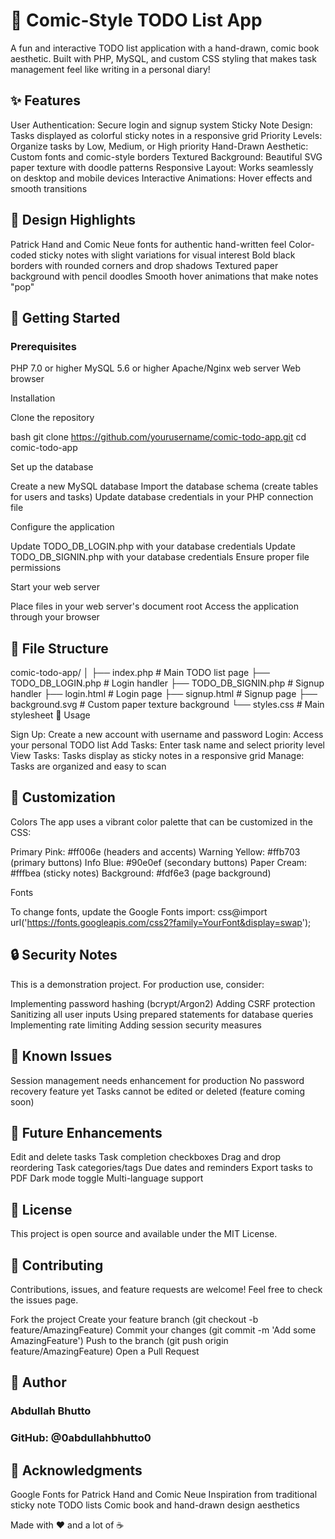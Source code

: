 # 📝 Comic-Style TODO List App

A fun and interactive TODO list application with a hand-drawn, comic book aesthetic. Built with PHP, MySQL, and custom CSS styling that makes task management feel like writing in a personal diary!
## ✨ Features

User Authentication: Secure login and signup system
Sticky Note Design: Tasks displayed as colorful sticky notes in a responsive grid
Priority Levels: Organize tasks by Low, Medium, or High priority
Hand-Drawn Aesthetic: Custom fonts and comic-style borders
Textured Background: Beautiful SVG paper texture with doodle patterns
Responsive Layout: Works seamlessly on desktop and mobile devices
Interactive Animations: Hover effects and smooth transitions

## 🎨 Design Highlights

Patrick Hand and Comic Neue fonts for authentic hand-written feel
Color-coded sticky notes with slight variations for visual interest
Bold black borders with rounded corners and drop shadows
Textured paper background with pencil doodles
Smooth hover animations that make notes "pop"

## 🚀 Getting Started

### Prerequisites

PHP 7.0 or higher
MySQL 5.6 or higher
Apache/Nginx web server
Web browser

Installation

Clone the repository

bash   git clone https://github.com/yourusername/comic-todo-app.git
   cd comic-todo-app

Set up the database

Create a new MySQL database
Import the database schema (create tables for users and tasks)
Update database credentials in your PHP connection file


Configure the application

Update TODO_DB_LOGIN.php with your database credentials
Update TODO_DB_SIGNIN.php with your database credentials
Ensure proper file permissions


Start your web server

Place files in your web server's document root
Access the application through your browser


## 📁 File Structure
comic-todo-app/
│
├── index.php                 # Main TODO list page
├── TODO_DB_LOGIN.php         # Login handler
├── TODO_DB_SIGNIN.php        # Signup handler
├── login.html                # Login page
├── signup.html               # Signup page
├── background.svg            # Custom paper texture background
└── styles.css                # Main stylesheet
🎯 Usage

Sign Up: Create a new account with username and password
Login: Access your personal TODO list
Add Tasks: Enter task name and select priority level
View Tasks: Tasks display as sticky notes in a responsive grid
Manage: Tasks are organized and easy to scan

## 🎨 Customization
Colors
The app uses a vibrant color palette that can be customized in the CSS:

Primary Pink: #ff006e (headers and accents)
Warning Yellow: #ffb703 (primary buttons)
Info Blue: #90e0ef (secondary buttons)
Paper Cream: #fffbea (sticky notes)
Background: #fdf6e3 (page background)

Fonts

To change fonts, update the Google Fonts import:
css@import url('https://fonts.googleapis.com/css2?family=YourFont&display=swap');

## 🔒 Security Notes

This is a demonstration project. For production use, consider:

Implementing password hashing (bcrypt/Argon2)
Adding CSRF protection
Sanitizing all user inputs
Using prepared statements for database queries
Implementing rate limiting
Adding session security measures

## 🐛 Known Issues

Session management needs enhancement for production
No password recovery feature yet
Tasks cannot be edited or deleted (feature coming soon)

## 🚧 Future Enhancements

 Edit and delete tasks
 Task completion checkboxes
 Drag and drop reordering
 Task categories/tags
 Due dates and reminders
 Export tasks to PDF
 Dark mode toggle
 Multi-language support

## 📄 License
This project is open source and available under the MIT License.
## 🤝 Contributing
Contributions, issues, and feature requests are welcome! Feel free to check the issues page.

Fork the project
Create your feature branch (git checkout -b feature/AmazingFeature)
Commit your changes (git commit -m 'Add some AmazingFeature')
Push to the branch (git push origin feature/AmazingFeature)
Open a Pull Request

## 👤 Author
### Abdullah Bhutto
### GitHub: @0abdullahbhutto0

## 🙏 Acknowledgments

Google Fonts for Patrick Hand and Comic Neue
Inspiration from traditional sticky note TODO lists
Comic book and hand-drawn design aesthetics


Made with ❤️ and a lot of ☕

